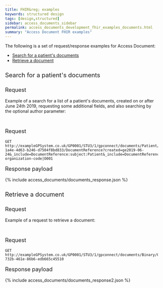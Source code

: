 ```yaml
---
title: FHIR&reg; examples
keywords: structured design
tags: [design,structured]
sidebar: access_documents_sidebar
permalink: access_documents_development_fhir_examples_documents.html
summary: "Access Document FHIR examples"
---
```




The following is a set of request/response examples for Access Document:

<ul id="profileTabs" class="nav nav-tabs">
    <li class="active"><a class="noCrossRef" href="#example1" data-toggle="tab">Search for a patient's documents</a></li>
    <li><a class="noCrossRef" href="#example2" data-toggle="tab">Retrieve a document</a></li>
  <!--    <li><a class="noCrossRef" href="#example3" data-toggle="tab">Example 3</a></li> -->
</ul>
<div class="tab-content">
<div role="tabpanel" class="tab-pane active" id="example1" markdown="1">

<p style="line-height: 2; font-size: 20px">Search for a patient's documents</p>
<p style="line-height: 1; font-size: 18px">Request</p>

<p>Example of a search for a list of a patient's documents, created on or after June 24th 2019, requesting some additional fields, and also searching by the optional author parameter:</p>

<br/>

<p style="line-height: 1; font-size: 18px">Request</p>

```http
GET http://exampleGPSystem.co.uk/GP0001/STU3/1/gpconnect/documents/Patient/04603d77-1a4e-4d63-b246-d7504f8bd833/DocumentReference?created=ge2019-06-24&_include=DocumentReference:subject:Patient&_include=DocumentReference:custodian:Organization&_include=DocumentReference:author:Organization&_include=DocumentReference:author:Practitioner&_revinclude:recurse=PractitionerRole:practitioner&author=https://fhir.nhs.uk/Id/ods-organization-code|O001
```

<p style="line-height: 1; font-size: 18px">Response payload</p>

{% include access_documents/documents_response.json %}

</div>

<div role="tabpanel" class="tab-pane active" id="example2">

<p style="line-height: 2; font-size: 20px">Retrieve a document</p>
<p style="line-height: 1; font-size: 18px">Request</p>

<p>Example of a request to retrieve a document:</p>



<br/>

<p style="line-height: 1; font-size: 18px">Request</p>

<div class="language-http highlighter-rouge"><div class="highlight"><pre class="highlight"><code class="hljs nginx"><span class="err"><span class="hljs-attribute">GET</span> http://exampleGPSystem.co.uk/GP0001/STU3/1/gpconnect/documents/Binary/07a6483f-732b-461e-86b6-edb665c45510</span></code></pre></div>    </div>

<p style="line-height: 1; font-size: 18px">Response payload</p>

{% include access_documents/documents_response2.json %}



</div>
</div>
